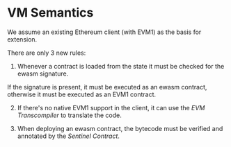 # VM Semantics

We assume an existing Ethereum client (with EVM1) as the basis for extension.

There are only 3 new rules:

1. Whenever a contract is loaded from the state it must be checked for the ewasm signature.

If the signature is present, it must be executed as an ewasm contract, otherwise it must be executed as an EVM1 contract.

2. If there's no native EVM1 support in the client, it can use the *EVM Transcompiler* to translate the code.

3. When deploying an ewasm contract, the bytecode must be verified and annotated by the *Sentinel Contract*.
